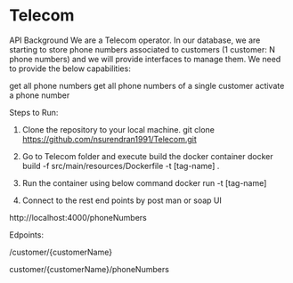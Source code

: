 # Telecom

API Background
We are a Telecom operator. In our database, we are starting to store phone numbers associated to customers (1 customer: N phone numbers) and we will provide interfaces to manage them.
We need to provide the below capabilities:

get all phone numbers
get all phone numbers of a single customer
activate a phone number

Steps to Run:
1. Clone the repository to your local machine.
     git clone https://github.com/nsurendran1991/Telecom.git

2. Go to Telecom folder and execute build the docker container 
  docker build -f src/main/resources/Dockerfile -t [tag-name] .    
  
3. Run the container using below command
  docker run -t [tag-name]
  
4. Connect to the rest end points by post man or soap UI
  
  http://localhost:4000/phoneNumbers
     
  Edpoints:
     
  /customer/{customerName}
     
  customer/{customerName}/phoneNumbers
